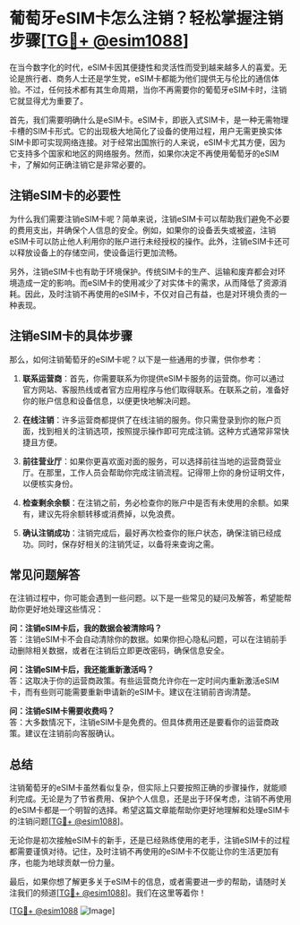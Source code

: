 # 葡萄牙eSIM卡怎么注销？轻松掌握注销步骤[[TG💪+ @esim1088](https://t.me/s/esim1088)]

在当今数字化的时代，eSIM卡因其便捷性和灵活性而受到越来越多人的喜爱。无论是旅行者、商务人士还是学生党，eSIM卡都能为他们提供无与伦比的通信体验。不过，任何技术都有其生命周期，当你不再需要你的葡萄牙eSIM卡时，注销它就显得尤为重要了。

首先，我们需要明确什么是eSIM卡。eSIM卡，即嵌入式SIM卡，是一种无需物理卡槽的SIM卡形式。它的出现极大地简化了设备的使用过程，用户无需更换实体SIM卡即可实现网络连接。对于经常出国旅行的人来说，eSIM卡尤其方便，因为它支持多个国家和地区的网络服务。然而，如果你决定不再使用葡萄牙的eSIM卡，了解如何正确注销它是非常必要的。

## 注销eSIM卡的必要性

为什么我们需要注销eSIM卡呢？简单来说，注销eSIM卡可以帮助我们避免不必要的费用支出，并确保个人信息的安全。例如，如果你的设备丢失或被盗，注销eSIM卡可以防止他人利用你的账户进行未经授权的操作。此外，注销eSIM卡还可以释放设备上的存储空间，使设备运行更加流畅。

另外，注销eSIM卡也有助于环境保护。传统SIM卡的生产、运输和废弃都会对环境造成一定的影响。而eSIM卡的使用减少了对实体卡的需求，从而降低了资源消耗。因此，及时注销不再使用的eSIM卡，不仅对自己有益，也是对环境负责的一种表现。

## 注销eSIM卡的具体步骤

那么，如何注销葡萄牙的eSIM卡呢？以下是一些通用的步骤，供你参考：

1. **联系运营商**：首先，你需要联系为你提供eSIM卡服务的运营商。你可以通过官方网站、客服热线或者官方应用程序与他们取得联系。在联系之前，准备好你的账户信息和设备信息，以便更快地解决问题。

2. **在线注销**：许多运营商都提供了在线注销的服务。你只需登录到你的账户页面，找到相关的注销选项，按照提示操作即可完成注销。这种方式通常非常快捷且方便。

3. **前往营业厅**：如果你更喜欢面对面的服务，可以选择前往当地的运营商营业厅。在那里，工作人员会帮助你完成注销流程。记得带上你的身份证明文件，以便核实身份。

4. **检查剩余余额**：在注销之前，务必检查你的账户中是否有未使用的余额。如果有，建议先将余额转移或消费掉，以免浪费。

5. **确认注销成功**：注销完成后，最好再次检查你的账户状态，确保注销已经成功。同时，保存好相关的注销凭证，以备将来查询之需。

## 常见问题解答

在注销过程中，你可能会遇到一些问题。以下是一些常见的疑问及解答，希望能帮助你更好地处理这些情况：

**问：注销eSIM卡后，我的数据会被清除吗？**  
答：注销eSIM卡不会自动清除你的数据。如果你担心隐私问题，可以在注销前手动删除相关数据，或者在注销后立即更改密码，确保信息安全。

**问：注销eSIM卡后，我还能重新激活吗？**  
答：这取决于你的运营商政策。有些运营商允许你在一定时间内重新激活eSIM卡，而有些则可能需要重新申请新的eSIM卡。建议在注销前咨询清楚。

**问：注销eSIM卡需要收费吗？**  
答：大多数情况下，注销eSIM卡是免费的。但具体费用还是要看你的运营商政策。建议在注销前向客服确认。

## 总结

注销葡萄牙的eSIM卡虽然看似复杂，但实际上只要按照正确的步骤操作，就能顺利完成。无论是为了节省费用、保护个人信息，还是出于环保考虑，注销不再使用的eSIM卡都是一个明智的选择。希望这篇文章能帮助你更好地理解和处理eSIM卡的注销问题[[TG💪+ @esim1088](https://t.me/s/esim1088)]。

无论你是初次接触eSIM卡的新手，还是已经熟练使用的老手，注销eSIM卡的过程都需要谨慎对待。记住，及时注销不再使用的eSIM卡不仅能让你的生活更加有序，也能为地球贡献一份力量。

最后，如果你想了解更多关于eSIM卡的信息，或者需要进一步的帮助，请随时关注我们的频道[[TG💪+ @esim1088](https://t.me/s/esim1088)]。我们在这里等着你！

[[TG💪+ @esim1088](https://t.me/s/esim1088) ![Image](https://i.postimg.cc/4NQfJmqS/Snipaste-2025-05-13-00-14-12.png)]
